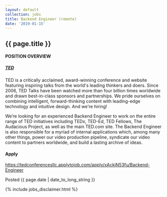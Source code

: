 ```yaml
---
layout: default
collection: jobs
title: Backend Engineer (remote)
date: '2019-01-15'
---
```


## {{ page.title }}

#### POSITION OVERVIEW

##### [TED](https://www.ted.com)
TED is a critically acclaimed, award-winning conference and website featuring inspiring talks from the world's leading thinkers and doers. Since 2006, TED Talks have been watched more than four billion times worldwide and drawn best-in-class sponsors and partnerships. We pride ourselves on combining intelligent, forward-thinking content with leading-edge technology and intuitive design. And we're hiring!

We’re looking for an experienced Backend Engineer to work on the entire range of TED initiatives including TEDx, TED-Ed, TED Fellows, The Audacious Project, as well as the main TED.com site. The Backend Engineer is also responsible for a myriad of internal applications which, among many other things, power our video production pipeline, syndicate our video content to partners worldwide, and build a lasting archive of ideas. 

#### Apply

<https://tedconferencesllc.applytojob.com/apply/xAckjN53fu/Backend-Engineer>


Posted {{ page.date | date_to_long_string }}

{% include jobs_disclaimer.html %}

